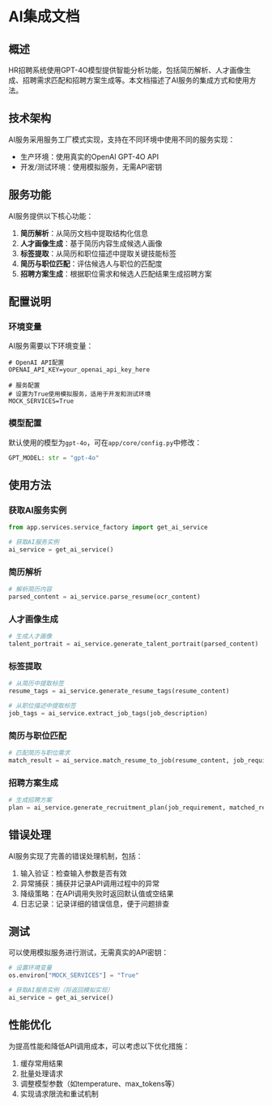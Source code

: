 # AI集成文档

## 概述

HR招聘系统使用GPT-4O模型提供智能分析功能，包括简历解析、人才画像生成、招聘需求匹配和招聘方案生成等。本文档描述了AI服务的集成方式和使用方法。

## 技术架构

AI服务采用服务工厂模式实现，支持在不同环境中使用不同的服务实现：

- 生产环境：使用真实的OpenAI GPT-4O API
- 开发/测试环境：使用模拟服务，无需API密钥

## 服务功能

AI服务提供以下核心功能：

1. **简历解析**：从简历文档中提取结构化信息
2. **人才画像生成**：基于简历内容生成候选人画像
3. **标签提取**：从简历和职位描述中提取关键技能标签
4. **简历与职位匹配**：评估候选人与职位的匹配度
5. **招聘方案生成**：根据职位需求和候选人匹配结果生成招聘方案

## 配置说明

### 环境变量

AI服务需要以下环境变量：

```
# OpenAI API配置
OPENAI_API_KEY=your_openai_api_key_here

# 服务配置
# 设置为True使用模拟服务，适用于开发和测试环境
MOCK_SERVICES=True
```

### 模型配置

默认使用的模型为`gpt-4o`，可在`app/core/config.py`中修改：

```python
GPT_MODEL: str = "gpt-4o"
```

## 使用方法

### 获取AI服务实例

```python
from app.services.service_factory import get_ai_service

# 获取AI服务实例
ai_service = get_ai_service()
```

### 简历解析

```python
# 解析简历内容
parsed_content = ai_service.parse_resume(ocr_content)
```

### 人才画像生成

```python
# 生成人才画像
talent_portrait = ai_service.generate_talent_portrait(parsed_content)
```

### 标签提取

```python
# 从简历中提取标签
resume_tags = ai_service.generate_resume_tags(resume_content)

# 从职位描述中提取标签
job_tags = ai_service.extract_job_tags(job_description)
```

### 简历与职位匹配

```python
# 匹配简历与职位需求
match_result = ai_service.match_resume_to_job(resume_content, job_requirements)
```

### 招聘方案生成

```python
# 生成招聘方案
plan = ai_service.generate_recruitment_plan(job_requirement, matched_resumes)
```

## 错误处理

AI服务实现了完善的错误处理机制，包括：

1. 输入验证：检查输入参数是否有效
2. 异常捕获：捕获并记录API调用过程中的异常
3. 降级策略：在API调用失败时返回默认值或空结果
4. 日志记录：记录详细的错误信息，便于问题排查

## 测试

可以使用模拟服务进行测试，无需真实的API密钥：

```python
# 设置环境变量
os.environ["MOCK_SERVICES"] = "True"

# 获取AI服务实例（将返回模拟实现）
ai_service = get_ai_service()
```

## 性能优化

为提高性能和降低API调用成本，可以考虑以下优化措施：

1. 缓存常用结果
2. 批量处理请求
3. 调整模型参数（如temperature、max_tokens等）
4. 实现请求限流和重试机制
